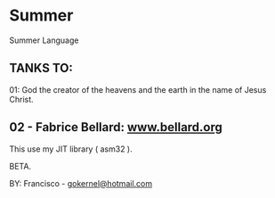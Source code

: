 # Summer
Summer Language

TANKS TO:
----------------------------------------------
  01: God the creator of the heavens and the earth in the name of Jesus Christ.

  02 - Fabrice Bellard: www.bellard.org
----------------------------------------------

This use my JIT library ( asm32 ).

BETA.

BY: Francisco - gokernel@hotmail.com
